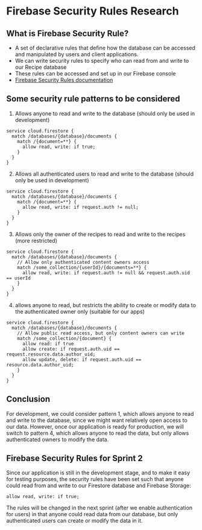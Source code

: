 # Firebase Security Rules Research

## What is Firebase Security Rule?
- A set of declarative rules that define how the database can be accessed and manipulated by users and client applications.
- We can write security rules to specify who can read from and write to our Recipe database
- These rules can be accessed and set up in our Firebase console
- [Firebase Security Rules documentation](https://firebase.google.com/docs/rules)

## Some security rule patterns to be considered
1. Allows anyone to read and write to the database (should only be used in development)
```
service cloud.firestore {
  match /databases/{database}/documents {
    match /{document=**} {
      allow read, write: if true;
    }
  }
}
``` 
2. Allows all authenticated users to read and write to the database (should only be used in development)
```
service cloud.firestore {
  match /databases/{database}/documents {
    match /{document=**} {
      allow read, write: if request.auth != null;
    }
  }
}
```
3. Allows only the owner of the recipes to read and write to the recipes (more restricted)
```
service cloud.firestore {
  match /databases/{database}/documents {
    // Allow only authenticated content owners access
    match /some_collection/{userId}/{documents=**} {
      allow read, write: if request.auth != null && request.auth.uid == userId
    }
  }
}
```
4. allows anyone to read, but restricts the ability to create or modify data to the authenticated owner only (suitable for our apps)
```
service cloud.firestore {
  match /databases/{database}/documents {
    // Allow public read access, but only content owners can write
    match /some_collection/{document} {
      allow read: if true
      allow create: if request.auth.uid == request.resource.data.author_uid;
      allow update, delete: if request.auth.uid == resource.data.author_uid;
    }
  }
}
```

## Conclusion
For development, we could consider pattern 1, which allows anyone to read and write to the database, since we might want relatively open access to our data. However, once our application is ready for production, we will switch to pattern 4, which allows anyone to read the data, but only allows authenticated owners to modify the data.


## Firebase Security Rules for Sprint 2
Since our application is still in the development stage, and to make it easy for testing purposes, the security rules have been set such that anyone could read from and write to our Firestore database and Firebase Storage:
```
allow read, write: if true;
```
The rules will be changed in the next sprint (after we enable authentication for users) in that anyone could read data from our database, but only authenticated users can create or modify the data in it.